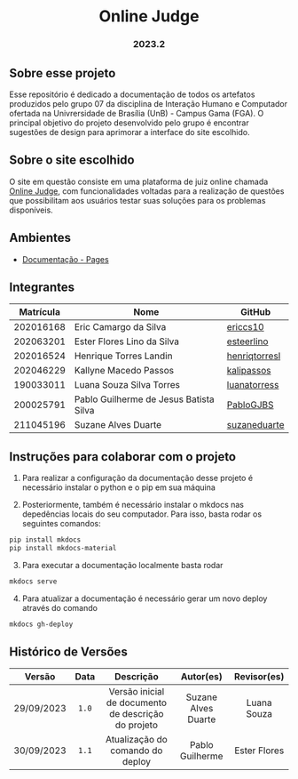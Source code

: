 <h1 align="center"> Online Judge  </h1>
<h3 align="center"> 2023.2 </h3>

## Sobre esse projeto 

Esse repositório é dedicado a documentação de todos os artefatos produzidos pelo grupo 07 da disciplina de Interação Humano e Computador ofertada na Univrersidade de Brasília (UnB) - Campus Gama (FGA).  O principal objetivo do projeto desenvolvido pelo grupo é encontrar sugestões de design para aprimorar a interface do site escolhido.  

## Sobre o site escolhido 

O site em questão consiste em uma plataforma de juiz online chamada [Online Judge](https://onlinejudge.org/index.php), com funcionalidades voltadas para a realização de questões que possibilitam aos usuários testar suas soluções para os problemas disponíveis. 

## Ambientes

- [Documentação - Pages](https://interacao-humano-computador.github.io/2023.2-OnlineJudge/)

## Integrantes

| Matrícula | Nome                                   | GitHub                                          |
| --------- | -------------------------------------- | ----------------------------------------------- |
|  202016168|Eric Camargo da Silva              | [ericcs10](https://github.com/ericcs10)        |
|  202063201| Ester Flores Lino da Silva           | [esteerlino](https://github.com/esteerlino)    |
|  202016524| Henrique Torres Landin | [henriqtorresl](https://github.com/henriqtorresl)        |
|202046229  | Kallyne Macedo Passos         | [kalipassos](https://github.com/kalipassos)  |
| 190033011 | Luana Souza Silva Torres               | [luanatorress](https://github.com/luanatorress)    |
| 200025791 | Pablo Guilherme de Jesus Batista Silva            | [PabloGJBS](https://github.com/PabloGJBS)  |
| 211045196 | Suzane Alves Duarte            | [suzaneduarte](https://github.com/suzaneduarte)  |

## Instruções para colaborar com o projeto 

1. Para realizar a configuração da documentação desse projeto é necessário instalar o python e o pip em sua máquina

2. Posteriormente, também é necessário instalar o mkdocs nas depedências locais do seu computador. Para isso, basta rodar os seguintes comandos:

```bash
pip install mkdocs
pip install mkdocs-material
```
3. Para executar a documentação localmente basta rodar 
```bash
mkdocs serve
```
4. Para atualizar a documentação é necessário gerar um novo deploy através do comando
```bash
mkdocs gh-deploy
```

## Histórico de Versões 

|   Versão   | Data  |                      Descrição                      |    Autor(es)     |  Revisor(es)  |
| :--------: | :---: | :-------------------------------------------------: | :--------------: | :-----------: |
| 29/09/2023| `1.0` | Versão inicial de documento de descrição do projeto | Suzane Alves Duarte| Luana Souza |
| 30/09/2023| `1.1` | Atualização do comando do deploy | Pablo Guilherme| Ester Flores |
